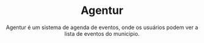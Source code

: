 <h1 align="center">Agentur</h1>
<p align="center">Agentur é um sistema de agenda de eventos, onde os usuários podem ver a lista de eventos do municipio. </p>
